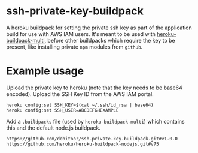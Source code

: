 # ssh-private-key-buildpack

A heroku buildpack for setting the private ssh key as part of the application build for use with AWS IAM users. It's meant to be used with [heroku-buildpack-multi](https://github.com/heroku/heroku-buildpack-multi), before other buildpacks which require the key to be present, like installing private `npm` modules from `github`.

# Example usage

Upload the private key to heroku (note that the key needs to be base64 encoded).
Upload the SSH Key ID from the AWS IAM portal.

```
heroku config:set SSH_KEY=$(cat ~/.ssh/id_rsa | base64)
heroku config:set SSH_USER=ABCDEFGHEXAMPLE
```

Add a `.buildpacks` file (used by `heroku-buildpack-multi`) which contains this and the default node.js buildpack.

```
https://github.com/debitoor/ssh-private-key-buildpack.git#v1.0.0
https://github.com/heroku/heroku-buildpack-nodejs.git#v75
```
